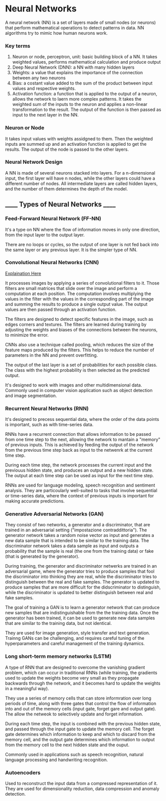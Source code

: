 # Neural Networks 

A neural network (NN) is a set of layers made of small nodes (or neurons) that perform mathematical operations to detect patterns in data. NN algorithms try to mimic how human neurons work. 

### Key terms
1. Neuron or node, perceptron, unit: basic building block of a NN. It takes weighted values, performs mathematical calculation and produce output
2. Deep Neural Network (DNN): a NN with many hidden layers 
3. Weights: a value that explains the importance of the connection between any two neurons
4. Bias: a costant value added to the sum of the product between input values and respective weights.
5. Activation function: a function that is applied to the output of a neuron, allows the network to laern more complex patterns. It takes the weighted sum of the inputs to the neuron and applies a non-linear transformation to the result. The output of the function is then passed as input to the next layer in the NN.

### Neuron or Node
It takes input values with weights assidgned to them. Then the weighted inputs are summed up and an activation function is applied to get the results. The output of the node is passed to the other layers.


### Neural Network Design
A NN is made of several neurons stacked into layers. For a n-dimensional input, the first layer will have n nodes, while the other layers could have a different number of nodes.
All intermediate layers are called hidden layers, and the number of them determines the depth of the model.


## ____ Types of Neural Networks ____

### Feed-Forward Neural Network (FF-NN)
It's a type on NN where the flow of information moves in only one direction, from the input layer to the output layer.

There are no loops or cycles, so the output of one layer is not fed back into the same layer or any previous layer. It is the simpler type of NN.

### Convolutional Neural Networks (CNN)
[Explaination Here](https://poloclub.github.io/cnn-explainer/)


It processes images by applying a series of convolutional filters to it. Those filters are small matrices that slide over the image and perform a computation at each position. The computation involves multiplying the values in the filter with the values in the corresponding part of the image and summing the results to produce a single output value. The output values are then passed through an activation function.

The filters are designed to detect specific features in the image, such as edges corners and textures. The filters are learned during training by adjusting  the weights and biases of the connections between the neurons, to minimize the error.

CNNs also use a technique called pooling, which reduces the size of the feature maps produced by the filters. This helps to reduce the number of parameters in the NN  and prevent overfitting. 

The output of the last layer is a set of probabilities for each possible class. The class with the highest probability is then selected as the predicted output.

It's designed to work with images and other multidimensional data. Commonly used in computer vision application such as object detection and image segmentation.

### Recurrent Neural Networks (RNN)
It's designed to precess sequential data, where the order of the data points is important, such as with time-series data.

RNNs have a recurrent connection that allows information to be passed from one time step to the next, allowing the network to mantain a "memory" of previous inputs. This is achieved by feeding the output of the network from the previous time step back as input to the netwenrk at the current time step.

During each time step, the network processes the current input and the previouus hidden state, and produces an output and a new hidden state. The output at each time step can be used as input for the next time step. 

RNNs are used for language modeling, speech recognition and sentiment analysis. They are particoularly well-suited to tasks that involve sequential or time-series data, where the context of previous inputs is important for making accurate predictions.


### Generative Adversarial Networks (GAN)
They consist of two networks, a generator and a discriminator, that are trained in an adversarial setting ("impostazione contraddittoria").
The generator network takes a random noise vector as input and generates a new data sample that is intended to be similar to the training data. The discriminator network takes a data sample as input and outputs a probability that the sample is real (the one from the training data) or fake (that is generated by the generator).

During training, the generator and discriminator netwerks are trained in an adversarial game, where the generator tries to produce samples that fool the discriminator into thinking they are real, while the discriminator tries to distinguish between the real and fake samples. The generator is updated to produce samples that are more difficult for the didscriminator to distinguish, while the discriminator is updated to better distinguish between real and fake samples.

The goal of training a GAN is to learn a generator network that can produce new samples that are indistinguishable from the the training data. Once the generator has been trained, it can be used to generate new data samples that are similar to the training data, but not identical.

They are used for image generation, style transfer and text generation. Trainng GANs can be challenging, and requires careful tuning of the hyperparameters and careful management of the training dynamics.



### Long short-term memory networks (LSTM)
A type of RNN that are designed to overcome the vanishing gradient problem, which can occur in traditional RNNs (while training, the gradients used to update the weights become very small as they propagate backwards through the network, and it becomes hard to update the weights in a meaningful way).

They use a series of memory cells that can store informration over long periods of time, along with three gates that control the flow of information into and out of the memory cells (input gate, forget gare and output gate).
The allow the netweok to selectively update and forget information.

During each time step, the input is combined with the previous hidden state, and passed through the input gate to update the memory cell. The forget gate determines which information to keep and which to discard from the memory cell, and the output gate determines which information to output from the memory cell to the next hidden state and the ouput.

 Commonly used in applications such as speech recognition, natural language processing and handwriting recognition.

### Autoencoders
Used to reconstruct the input data from a compressed representation of it. They are used for dimensionality reduction, data compression and anomaly detection.